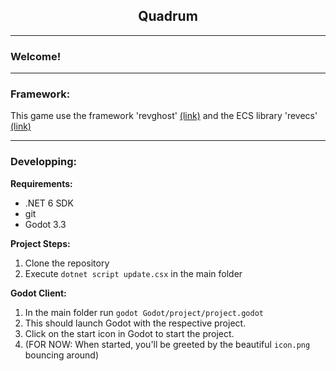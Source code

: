 
<html>
    <h2 align="center">
    Quadrum
    </h2>
</html>

___
### Welcome!

___
### Framework:
This game use the framework 'revghost' [(link)](https://github.com/guerro323/revecs) and the ECS library 'revecs' [(link)](https://github.com/guerro323/revecs)

___
### Developping:
**Requirements:**
- .NET 6 SDK
- git
- Godot 3.3

**Project Steps:**
1. Clone the repository
2. Execute `dotnet script update.csx` in the main folder

**Godot Client:**
1. In the main folder run `godot Godot/project/project.godot`
2. This should launch Godot with the respective project.
3. Click on the start icon in Godot to start the project.
4. (FOR NOW: When started, you'll be greeted by the beautiful `icon.png` bouncing around)